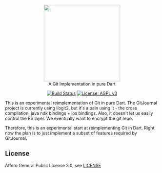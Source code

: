 <p align="center">
  <img height="250" width="auto" src="https://raw.githubusercontent.com/GitJournal/dart_git/master/assets/logo.png">
  <br/>A Git Implementation in pure Dart
</p>

<p align="center">
  <a href="https://github.com/GitJournal/dart_git/actions"><img alt="Build Status" src="https://github.com/GitJournal/dart_git/workflows/Dart%20CI/badge.svg"/></a>
  <a href="https://www.gnu.org/licenses/agpl-3.0"><img alt="License: AGPL v3" src="https://img.shields.io/badge/License-AGPL%20v3-blue.svg"></a>
</p>


This is an experimental reimplementation of Git in pure Dart. The GitJournal project is currently using libgit2, but it's a pain using it - the cross compilation, java ndk bindings + ios bindings. Also, it doesn't let us easily control the FS layer. We eventually want to encrypt the git repo.

Therefore, this is an experimental start at reimplementing Git in Dart. Right now the plan is to just implement a subset of features required by GitJournal.


## License

Affero General Public License 3.0, see [LICENSE](LICENSE)
